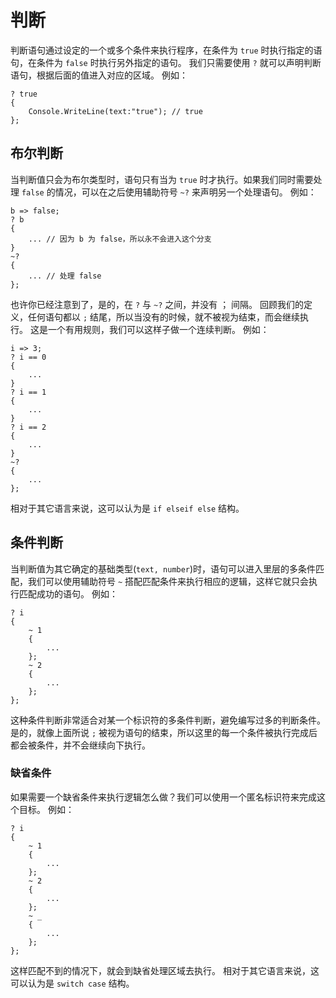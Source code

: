 # 判断
判断语句通过设定的一个或多个条件来执行程序，在条件为 `true` 时执行指定的语句，在条件为 `false` 时执行另外指定的语句。
我们只需要使用 `?` 就可以声明判断语句，根据后面的值进入对应的区域。
例如：

    ? true
    {
        Console.WriteLine(text:"true"); // true
    };

## 布尔判断
当判断值只会为布尔类型时，语句只有当为 `true` 时才执行。如果我们同时需要处理 `false` 的情况，可以在之后使用辅助符号 `~?` 来声明另一个处理语句。
例如：

    b => false;
    ? b
    {
        ... // 因为 b 为 false，所以永不会进入这个分支 
    }
    ~?
    {
        ... // 处理 false
    };

也许你已经注意到了，是的，在 `?` 与 `~?` 之间，并没有 ； 间隔。
回顾我们的定义，任何语句都以 `;` 结尾，所以当没有的时候，就不被视为结束，而会继续执行。
这是一个有用规则，我们可以这样子做一个连续判断。
例如：

    i => 3;
    ? i == 0
    {
        ...
    }
    ? i == 1
    {
        ...
    }
    ? i == 2
    {
        ...
    }
    ~? 
    {
        ...
    };

相对于其它语言来说，这可以认为是 `if elseif else` 结构。
## 条件判断
当判断值为其它确定的基础类型(`text, number`)时，语句可以进入里层的多条件匹配，我们可以使用辅助符号 `~` 搭配匹配条件来执行相应的逻辑，这样它就只会执行匹配成功的语句。
例如：

    ? i
    {
        ~ 1
        {
            ...
        };
        ~ 2
        {
            ...
        };
    };

这种条件判断非常适合对某一个标识符的多条件判断，避免编写过多的判断条件。
是的，就像上面所说 `;` 被视为语句的结束，所以这里的每一个条件被执行完成后都会被条件，并不会继续向下执行。

### 缺省条件
如果需要一个缺省条件来执行逻辑怎么做？我们可以使用一个匿名标识符来完成这个目标。
例如：

    ? i
    {
        ~ 1
        {
            ...
        };
        ~ 2
        {
            ...
        };
        ~ _
        {
            ...
        };
    };

这样匹配不到的情况下，就会到缺省处理区域去执行。
相对于其它语言来说，这可以认为是 `switch case` 结构。